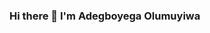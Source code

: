 ### Hi there 👋 I'm Adegboyega Olumuyiwa

<!--
**gboyegamuyiwa/gboyegamuyiwa** is a ✨ _special_ ✨ repository because its `README.md` (this file) appears on your GitHub profile.

- 🌱 I’m currently doing my PGD in Information Technology

. 👨‍💻 All of my projects are available at https://github.com/gboyegamuyiwa

- 💬 Ask me about frontend web development

- 📫 How to reach me: gboyegamuyiwa@gmail.com

- 💬 Know about my experiences: gboyegamuyiwa.netlify.app

- ⚡ Fun fact: Learning is Fun
